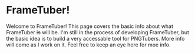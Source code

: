 # FrameTuber!

Welcome to FrameTuber!  This page covers the basic info about what FrameTuber ~~is~~ will be.  I'm still in the process of developing FrameTuber, but the basic idea is to build a very accessable tool for PNGTubers. More info will come as I work on it.  Feel free to keep an eye here for moe info.
